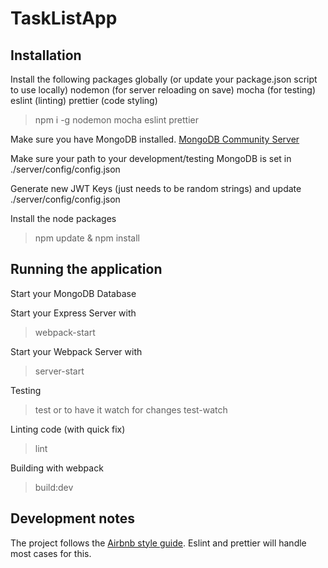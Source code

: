 # TaskListApp

## Installation

Install the following packages globally (or update your package.json script to use locally)
nodemon (for server reloading on save)
mocha (for testing)
eslint (linting)
prettier (code styling)

> npm i -g nodemon mocha eslint prettier

Make sure you have MongoDB installed.
[MongoDB Community Server](https://www.mongodb.com/download-center/community)

Make sure your path to your development/testing MongoDB is set in ./server/config/config.json

Generate new JWT Keys (just needs to be random strings) and update ./server/config/config.json

Install the node packages 
> npm update & npm install

## Running the application

Start your MongoDB Database

Start your Express Server with 
> webpack-start

Start your Webpack Server with
> server-start

Testing 
> test
or to have it watch for changes
> test-watch

Linting code (with quick fix)
> lint

Building with webpack
> build:dev

## Development notes

The project follows the [Airbnb style guide](https://github.com/airbnb/javascript). Eslint and prettier will handle most cases for this.
